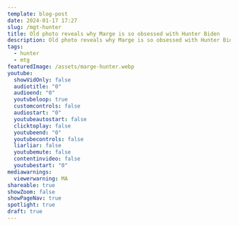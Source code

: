 ```yaml
---
template: blog-post
date: 2024-01-17 17:27
slug: /mgt-hunter
title: Old photo reveals why Marge is so obsessed with Hunter Biden
description: Old photo reveals why Marge is so obsessed with Hunter Biden
tags:
  - hunter
  - mtg
featuredImage: /assets/marge-hunter.webp
youtube:
  showVidOnly: false
  audiotitle: "0"
  audioend: "0"
  youtubeloop: true
  customcontrols: false
  audiostart: "0"
  youtubeautostart: false
  clicktoplay: false
  youtubeend: "0"
  youtubecontrols: false
  liarliar: false
  youtubemute: false
  contentinvideo: false
  youtubestart: "0"
mediawarnings:
  viewerwarning: MA
shareable: true
showZoom: false
showPageNav: true
spotlight: true
draft: true
---
```

